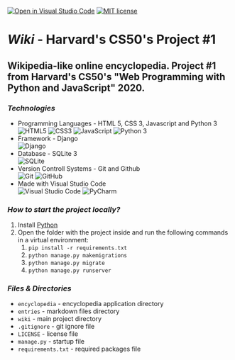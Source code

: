 [![Open in Visual Studio Code](https://open.vscode.dev/badges/open-in-vscode.svg)](https://open.vscode.dev/mmanchev23/wiki)
[![MIT license](https://img.shields.io/badge/License-MIT-blue.svg)](https://github.com/mmanchev23/wiki/blob/master/LICENSE)

# ***Wiki*** - Harvard's CS50's Project #1

## Wikipedia-like online encyclopedia. Project #1 from Harvard's CS50's "Web Programming with Python and JavaScript" 2020.

### ***Technologies***
<ul>
    <li>
        Programming Languages - HTML 5, CSS 3, Javascript and Python 3
        <br/>
        <img alt="HTML5" src="https://img.shields.io/badge/html5-%23E34F26.svg?style=for-the-badge&logo=html5&logoColor=white"/>
        <img alt="CSS3" src="https://img.shields.io/badge/css3-%231572B6.svg?style=for-the-badge&logo=css3&logoColor=white"/>
        <img alt="JavaScript" src="https://img.shields.io/badge/javascript-%23323330.svg?style=for-the-badge&logo=javascript&logoColor=%23F7DF1E"/>
        <img alt="Python 3" src="https://img.shields.io/badge/python-%2314354C.svg?style=for-the-badge&logo=python&logoColor=white"/>
    </li>
    <li>
        Framework - Django
        <br/>
        <img alt="Django" src="https://img.shields.io/badge/django-%23092E20.svg?style=for-the-badge&logo=django&logoColor=white"/>
    <li>
        Database - SQLite 3
        <br/>
        <img alt="SQLite" src ="https://img.shields.io/badge/sqlite-%2307405e.svg?style=for-the-badge&logo=sqlite&logoColor=white"/>
    </li>
    <li>
        Version Controll Systems - Git and Github
        <br/>
        <img alt="Git" src="https://img.shields.io/badge/git-%23F05033.svg?style=for-the-badge&logo=git&logoColor=white"/>
        <img alt="GitHub" src="https://img.shields.io/badge/github-%23121011.svg?style=for-the-badge&logo=github&logoColor=white"/>
    </li>
    <li>
        Made with Visual Studio Code
        <br/>
        <img alt="Visual Studio Code" src="https://img.shields.io/badge/VisualStudioCode-0078d7.svg?style=for-the-badge&logo=visual-studio-code&logoColor=white"/>
        <img alt="PyCharm" src="https://img.shields.io/badge/pycharm-143?style=for-the-badge&logo=pycharm&logoColor=black&color=black&labelColor=green"/>
    </li>
</ul>

### ***How to start the project locally?***
1. Install [Python](https://www.python.org/downloads/)
2. Open the folder with the project inside and run the following commands in a virtual environment: 
   1. `pip install -r requirements.txt`
   2. `python manage.py makemigrations`
   3. `python manage.py migrate`
   4. `python manage.py runserver`

### ***Files & Directories***
- `encyclopedia` - encyclopedia application directory
- `entries` - markdown files directory
- `wiki` - main project directory
- `.gitignore` - git ignore file
- `LICENSE` - license file
- `manage.py` - startup file
- `requirements.txt` - required packages file
